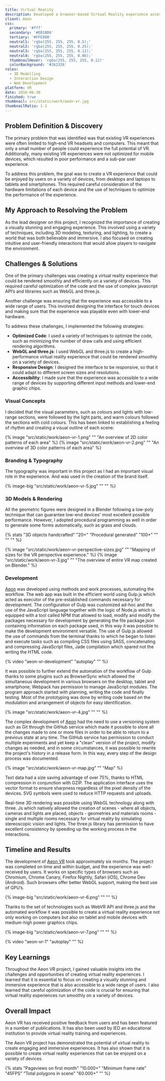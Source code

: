 ```yaml
---
title: Virtual Reality
description: Developed a browser-based Virtual Reality experience accessible on multiple devices, enhancing user immersion.
client: Aeon
css:
  primary: '#fff'
  secondary: '#EB18D6'
  tertiary: '#FFE800'
  neutral1: 'rgba(255, 255, 255, 0.5);'
  neutral2: 'rgba(255, 255, 255, 0.25);'
  neutral3: 'rgba(255, 255, 255, 0.12);'
  neutral4: 'rgba(255, 255, 255, 0.06);'
  thumbnailHover: 'rgba(255, 255, 255, 0.12)'
  colorBackground: '#262326'
roles:
  - 3D Modelling
  - Interaction Design
  - Web Development
platform: VR
date: 2016-06-30
finished: true
thumbnail: src/static/work/aeon-vr.jpg
thumbnailRatio: 1-1
---
```


## Problem Definition & Discovery

The primary problem that was identified was that existing VR experiences were often limited to high-end VR headsets and computers. This meant that only a small number of people could experience the full potential of VR. Additionally, many existing VR experiences were not optimized for mobile devices, which resulted in poor performance and a sub-par user experience.

To address this problem, the goal was to create a VR experience that could be enjoyed by users on a variety of devices, from desktops and laptops to tablets and smartphones. This required careful consideration of the hardware limitations of each device and the use of techniques to optimize the performance of the experience.

## My Approach to Resolving the Problem

As the lead designer on this project, I recognized the importance of creating a visually stunning and engaging experience. This involved using a variety of techniques, including 3D modeling, texturing, and lighting, to create a world that was both believable and immersive. I also focused on creating intuitive and user-friendly interactions that would allow players to navigate the environment.

## Challenges & Solutions

One of the primary challenges was creating a virtual reality experience that could be rendered smoothly and efficiently on a variety of devices. This required careful optimization of the code and the use of complex javascript API’s and libraries such as WebGL and three.js.

Another challenge was ensuring that the experience was accessible to a wide range of users. This involved designing the interface for touch devices and making sure that the experience was playable even with lower-end hardware.

To address these challenges, I implemented the following strategies:

- **Optimized Code**: I used a variety of techniques to optimize the code, such as minimizing the number of draw calls and using efficient rendering algorithms.
- **WebGL and three.js**: I used WebGL and three.js to create a high-performance virtual reality experience that could be rendered smoothly on a variety of devices.
- **Responsive Design**: I designed the interface to be responsive, so that it could adapt to different screen sizes and resolutions.
- **Accessibility**: I made sure that the experience was accessible to a wide range of devices by supporting different input methods and lower-end graphic chips.

### Visual Concepts

I decided that the visual parameters, such as colours and lights with low-range sections, were followed by the light parts, and warm colours followed the sections with cold colours. This has been linked to establishing a feeling of rhythm and creating a visual outline of each scene:

{% image "src/static/work/aeon-vr-1.png" "" "An overview of 2D color patterns of each area" %}
{% image "src/static/work/aeon-vr-2.png" "" "An overview of 3D color patterns of each area" %}

### Branding & Typography

The typography was important in this project as I had an important visual role in the experience. And was used in the creation of the brand itself.

{% image-big "src/static/work/aeon-vr-5.jpg" "" "" %}

### 3D Models & Rendering

All the geometric figures were designed in a Blender following a low-poly technique that can guarantee low-end devices' most excellent possible performance. However, I adopted procedural programming as well in order to generate some forms automatically, such as grass and clouds.

{% stats "3D objects handcrafted" "20+" "Procedural generated" "100+" "" "" "" %}

{% image "src/static/work/aeon-vr-perspective-sizes.jpg" "" "Mapping of sizes for the VR perspective experience." %}
{% image "src/static/work/aeon-vr-3.jpg" "" "The overview of entire VR map created on Blender." %}

### Development

[Aeon](http://aeon.horoman.com) was developed using methods and work processes, automating the workflow. The web app was built in the efficient world using Gulp.js which acted as executor of the pre-established commands necessary for development. The configuration of Gulp was customized ad-hoc and the use of the JavaScript language together with the logic of Node.js which is equipped with a tool called NPM that allowed to load, modify and modify the packages necessary for development by generating the file package.json containing information on each package used, in this way it was possible to make the development environment versatile. The use of Gulp.js allowed the use of commands from the terminal thanks to which he began to listen and execute tasks such as compiling CSS files using SASS, concatenating and compressing JavaScript files, Jade compilation which spared not the writing the HTML code.

{% video "aeon-vr-development" "autoplay" "" %}

It was possible to further extend the automation of the workflow of Gulp thanks to some plugins such as BrowserSync which allowed the simultaneous development in various browsers on the desktop, tablet and smartphone; Webpack has permission to manage JavaScript modules. The program approach started with planning, writing the code and finally testing. Most of the prototyping was done by writing code based on the modulation and arrangement of objects for easy identification.

{% image "src/static/work/aeon-vr-4.jpg" "" "" %}

The complex development of [Aeon](http://aeon.horoman.com) had the need to use a versioning system such as Git through the GitHub service which made it possible to store all the changes made to one or more files in order to be able to return to a previous state at any time. The GitHub service has permission to conduct multiple experiments and yet keep a "clean" version of the project, modify changes as needed, and in some circumstances, it was possible to rewrite the project's history in a release form. In this way, every step of the design process was documented.

{% image "src/static/work/aeon-vr-map.jpg" "" "Map" %}

Text data had a size saving advantage of over 75%, thanks to HTML compression in conjunction with GZIP. The application interface uses the vector format to ensure sharpness regardless of the pixel density of the devices. SVG symbols were used to reduce HTTP requests and uploads.

Real-time 3D rendering was possible using WebGL technology along with three. Js which natively allowed the creation of scenes - where all objects, cameras and lights are placed, objects - geometries and materials rooms - single and multiple rooms necessary for virtual reality by simulating stereoscopic vision and lights. The three.js library has permission to have excellent consistency by speeding up the working process in the interactions.

## Timeline and Results

The development of [Aeon VR](https://aeon.horoman.com) took approximately six months. The project was completed on time and within budget, and the experience was well-received by users. It works on specific types of browsers such as Chromium, Chrome Canary, Firefox Nightly, Safari (iOS), Chrome Dev (Android). Such browsers offer better WebGL support, making the best use of GPU’s.

{% image-big "src/static/work/aeon-vr-6.png" "" "" %}

Thanks to the set of technologies such as WebVR API and three.js and the automated workflow it was possible to create a virtual reality experience not only working on computers but also on tablet and mobile devices with medium-high power graphics chips.

{% image-big "src/static/work/aeon-vr-7.png" "" "" %}

{% video "aeon-vr-1" "autoplay" "" %}

## Key Learnings

Throughout the Aeon VR project, I gained valuable insights into the challenges and opportunities of creating virtual reality experiences. I learned that it is essential to focus on creating a visually stunning and immersive experience that is also accessible to a wide range of users. I also learned that careful optimization of the code is crucial for ensuring that virtual reality experiences run smoothly on a variety of devices.

## Overall Impact

Aeon VR has received positive feedback from users and has been featured in a number of publications. It has also been used by IED an educational institution to provide virtual reality training and experiences.

The Aeon VR project has demonstrated the potential of virtual reality to create engaging and immersive experiences. It has also shown that it is possible to create virtual reality experiences that can be enjoyed on a variety of devices.

{% stats "Pageviews on first month" "10.000+" "Minimum frame rate" "45FPS" "Total polygons in scene" "60.000+" "" %}
